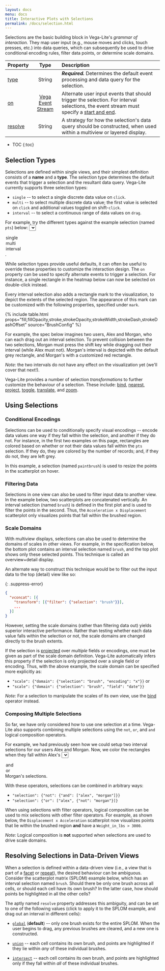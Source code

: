```yaml
---
layout: docs
menu: docs
title: Interactive Plots with Selections
permalink: /docs/selection.html
---
```


Selections are the basic building block in Vega-Lite's _grammar of interaction._ They map user input (e.g., mouse moves and clicks, touch presses, etc.) into data queries, which can subsequently be used to drive conditional encoding rules, filter data points, or determine scale domains.

| Property                 | Type                | Description    |
| :----------------------- | :-----------------: | :------------- |
| [type](#selection-types) | String | _**Required.**_ Determines the default event processing and data query for the selection. |
| [on](#selection-on)      | [Vega Event Stream](https://vega.github.io/vega/docs/event-streams/) | Alternate user input events that should trigger the selection. For interval selections, the event stream must specify a [start and end](https://vega.github.io/vega/docs/event-streams/#between-filters). |
| [resolve](#resolving-selections-in-data-driven-views) | String | A strategy for how the selection's data query should be constructed, when used within a multiview or layered display. |

* TOC
{:toc}


## Selection Types

Selections are defined within single views, and their simplest definition consists of a **name** and a **type**. The selection type determines the default events that trigger a selection and the resultant data query. Vega-Lite currently supports three selection types:

  * `single` -- to select a single discrete data value on `click`.
  * `multi` -- to select multiple discrete data value; the first value is selected on `click` and additional values toggled on shift-`click`.
  * `interval` -- to select a continuous range of data values on `drag`.

For example, try the different types against the example selection (named `pts`) below: <select onchange="changeSpec('selection_type', 'selection_type_' + this.value)">
  <option>single</option>
  <option>multi</option>
  <option>interval</option>
</select>.

<div id="selection_type" class="vl-example" data-name="selection_type_single"></div>

<a id="selection-on"></a>
While selection types provide useful defaults, it can often be useful to override these properties to customize the interaction design. The `on` property can be used to specify alternate events to trigger a selection. For instance, a single rectangle in the heatmap below can now be selected on double-click instead.

<div class="vl-example" data-name="selection_type_single_dblclick"></div>

Every interval selection also adds a rectangle mark to the visualization, to depict the extents of the selected region. The appearance of this mark can be customized with the following properties, specified under `mark`.

{% include table.html props="fill,fillOpacity,stroke,strokeOpacity,strokeWidth,strokeDash,strokeDashOffset" source="BrushConfig" %}

For example, the spec below imagines two users, Alex and Morgan, who can each drag out an interval selection. To prevent collision between the two selections, Morgan must press the shift key while dragging out their interval (while Alex must not). Morgan's interval is depicted with the default grey rectangle, and Morgan's with a customized red rectangle.

_Note:_ the two intervals do not have any effect on the visualization yet (we'll cover that next!).

<div class="vl-example" data-name="interval_mark_style"></div>

Vega-Lite provides a number of selection _transformations_ to further customize the behaviour of a selection. These include: [bind](selection-bind.html), [nearest](selection-nearest.html), [project](selection-project.html), [toggle](selection-toggle.html), [translate](selection-translate.html), and [zoom](selection-zoom.html).

## Using Selections

### Conditional Encodings

Selections can be used to conditionally specify visual encodings -- encode data values one way if they fall within the selection, and another if they do not. For instance, in the first two examples on this page, rectangles are colored based on whether or not their data values fall within the `pts` selection. If they do, they are colored by the number of records; and, if they do not, they are left grey.

In this example, a selection (named `paintbrush`) is used to resize the points in the scatterplot on hover.

<div class="vl-example" data-name="paintbrush_simple"></div>

### Filtering Data

Selections in one view can also be used to filter input data to another view. In the example below, two scatterplots are concatenated vertically. An interval selection (named `brush`) is defined in the first plot and is used to filter the points in the second. Thus, the `Acceleration x Displacement` scatterplot only visualizes points that fall within the brushed region.

<div class="vl-example" data-name="selection_filter"></div>

### Scale Domains

With multiview displays, selections can also be used to determine the domains of scales in other views. For example, in the specification below, the bottom plot contains an interval selection named `brush`, and the top plot shows only these selected points. This technique is called an overview+detail display.

<div class="vl-example" data-name="overview_detail"></div>

An alternate way to construct this technique would be to filter out the input data to the top (detail) view like so:

{: .suppress-error}
```json
{
  "vconcat": [{
    "transform": [{"filter": {"selection": "brush"}}],
    ...
  }]
}
```

However, setting the scale domains (rather than filtering data out) yields superior interactive performance. Rather than testing whether each data value falls within the selection or not, the scale domains are changed directly to the brush extents.

If the selection is [projected](selection-project.html) over _multiple_ fields or encodings, one must be given as part of the scale domain definition. Vega-Lite automatically infers this property if the selection is only projected over a single field or encoding. Thus, with the above example, the scale domain can be specified more explicitly as:

  * `"scale": {"domain": {"selection": "brush", "encoding": "x"}}` or
  * `"scale": {"domain": {"selection": "brush", "field": "date"}}`

_Note:_ For a selection to manipulate the scales of its own view, use the [bind](selection-bind.html#scale-binding) operator instead.

### Composing Multiple Selections

So far, we have only considered how to use one selection at a time. Vega-Lite also supports combining multiple selections using the `not`, `or`, and `and` logical composition operators.

For example, we had previously seen how we could setup two interval selections for our users Alex and Morgan. Now, we color the rectangles when they fall within Alex's <select onchange="changeSpec('selection_composition', 'selection_composition_' + this.value)">
  <option>and</option>
  <option>or</option>
</select> Morgan's selections.

<div id="selection_composition" class="vl-example" data-name="selection_composition_and"></div>

With these operators, selections can be combined in arbitrary ways:

  * `"selection": {"not": {"and": ["alex", "morgan"]}}`
  * `"selection": {"or": ["alex", {"not": "morgan"}]}`

When using selections with filter operators, logical composition can be used to mix selections with other filter operators. For example, as shown below, the `Displacement x Acceleration` scatterplot now visualizes points that lie within the brushed region **and** have a `Weight_in_lbs > 3000`.

<div class="vl-example" data-name="selection_filter_composition"></div>

_Note:_ Logical composition is **not** supported when selections are used to drive scale domains.

## Resolving Selections in Data-Driven Views

When a selection is defined within a data-driven view (i.e., a view that is part of a [facet](facet.html) or [repeat](repeat.html)), the desired behaviour can be ambiguous. Consider the scatterplot matrix (SPLOM) example below, which has an interval selection named `brush`. Should there be only one brush across all cells, or should each cell have its own brush? In the latter case, how should points be highlighted in all the other cells?

The aptly named `resolve` property addresses this ambiguity, and can be set to one of the following values (click to apply it to the SPLOM example, and drag out an interval in different cells):

  * <a href="javascript:changeSpec('selection_resolution', 'selection_resolution_global')">`global`</a> (**default**) -- only one brush exists for the entire SPLOM. When the user begins to drag, any previous brushes are cleared, and a new one is constructed.

  * <a href="javascript:changeSpec('selection_resolution', 'selection_resolution_union')">`union`</a> -- each cell contains its own brush, and points are highlighted if they lie within _any_ of these individual brushes.

  * <a href="javascript:changeSpec('selection_resolution', 'selection_resolution_intersect')">`intersect`</a> -- each cell contains its own brush, and points are highlighted only if they fall within _all_ of these individual brushes.

<div id="selection_resolution" class="vl-example" data-name="selection_resolution_global"></div>
